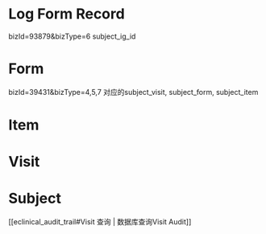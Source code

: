 # Log Form Record
bizId=93879&bizType=6 subject_ig_id

# Form
bizId=39431&bizType=4,5,7 对应的subject_visit, subject_form, subject_item

# Item


# Visit

# Subject



[[eclinical_audit_trail#Visit 查询 | 数据库查询Visit Audit]]


